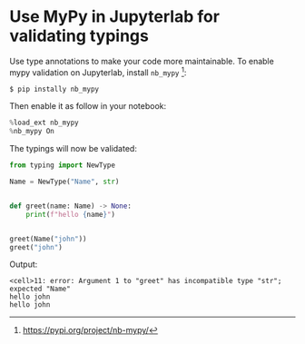 # Use MyPy in Jupyterlab for validating typings

Use type annotations to make your code more maintainable. To enable mypy validation on Jupyterlab, install `nb_mypy` [^1]:

```bash
$ pip instally nb_mypy
```

Then enable it as follow in your notebook:
```python
%load_ext nb_mypy
%nb_mypy On
```

The typings will now be validated:
```python
from typing import NewType

Name = NewType("Name", str)


def greet(name: Name) -> None:
    print(f"hello {name}")


greet(Name("john"))
greet("john")
```

Output:
```
<cell>11: error: Argument 1 to "greet" has incompatible type "str"; expected "Name"
hello john
hello john
```


[^1]: https://pypi.org/project/nb-mypy/
